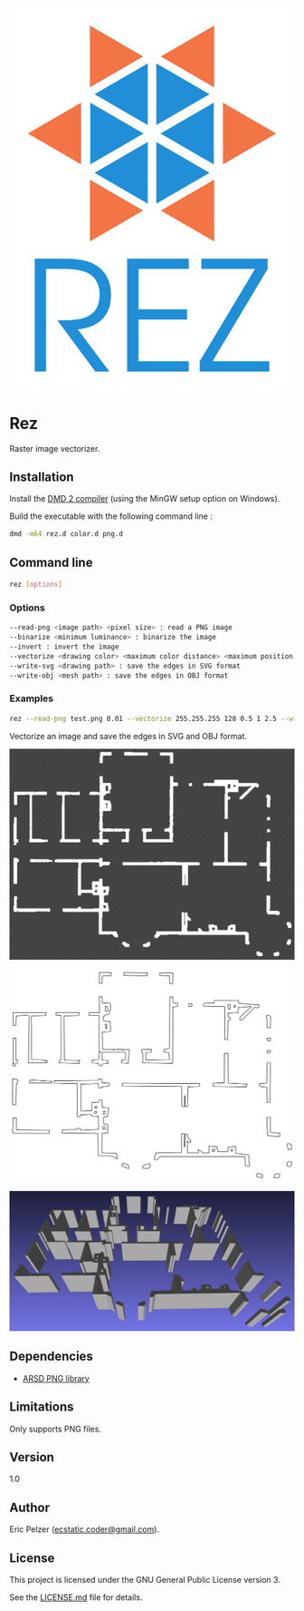 ![](https://github.com/senselogic/REZ/blob/master/LOGO/rez.png)

# Rez

Raster image vectorizer.

## Installation

Install the [DMD 2 compiler](https://dlang.org/download.html) (using the MinGW setup option on Windows).

Build the executable with the following command line :

```bash
dmd -m64 rez.d color.d png.d
```

## Command line

```bash
rez [options]
```

### Options

```bash
--read-png <image path> <pixel size> : read a PNG image
--binarize <minimum luminance> : binarize the image
--invert : invert the image
--vectorize <drawing color> <maximum color distance> <maximum position distance> <line width> <polygon height> : vectorize the edges
--write-svg <drawing path> : save the edges in SVG format
--write-obj <mesh path> : save the edges in OBJ format
```

### Examples

```bash
rez --read-png test.png 0.01 --vectorize 255.255.255 128 0.5 1 2.5 --write-svg OUT/test.svg --write-obj OUT/test.obj
```

Vectorize an image and save the edges in SVG and OBJ format.

![](https://github.com/senselogic/REZ/blob/master/SCREENSHOT/blueprint.png)

![](https://github.com/senselogic/REZ/blob/master/SCREENSHOT/blueprint_svg.png)

![](https://github.com/senselogic/REZ/blob/master/SCREENSHOT/blueprint_obj.png)

## Dependencies

*   [ARSD PNG library](https://github.com/adamdruppe/arsd)

## Limitations

Only supports PNG files.

## Version

1.0

## Author

Eric Pelzer (ecstatic.coder@gmail.com).

## License

This project is licensed under the GNU General Public License version 3.

See the [LICENSE.md](LICENSE.md) file for details.
